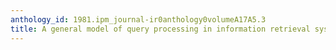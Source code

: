 ```yaml
---
anthology_id: 1981.ipm_journal-ir0anthology0volumeA17A5.3
title: A general model of query processing in information retrieval systems
---
```

